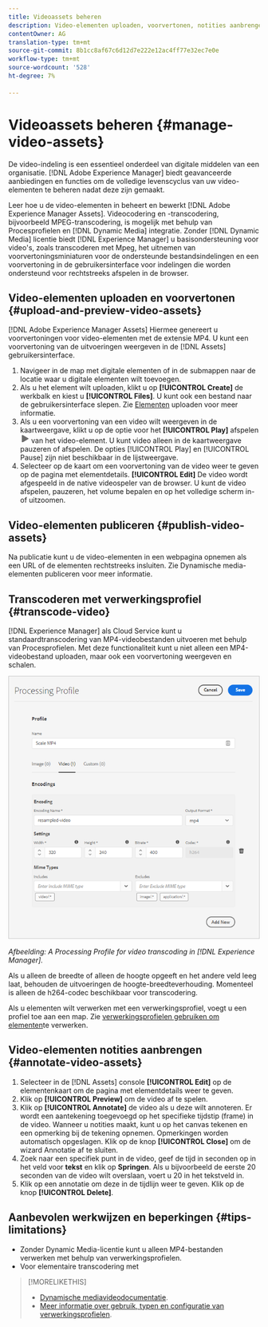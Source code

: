 ```yaml
---
title: Videoassets beheren
description: Video-elementen uploaden, voorvertonen, notities aanbrengen en publiceren in [!DNL Adobe Experience Manager].
contentOwner: AG
translation-type: tm+mt
source-git-commit: 8b1cc8af67c6d12d7e222e12ac4ff77e32ec7e0e
workflow-type: tm+mt
source-wordcount: '528'
ht-degree: 7%

---
```



# Videoassets beheren {#manage-video-assets}

De video-indeling is een essentieel onderdeel van digitale middelen van een organisatie. [!DNL Adobe Experience Manager] biedt geavanceerde aanbiedingen en functies om de volledige levenscyclus van uw video-elementen te beheren nadat deze zijn gemaakt.

Leer hoe u de video-elementen in beheert en bewerkt [!DNL Adobe Experience Manager Assets]. Videocodering en -transcodering, bijvoorbeeld MPEG-transcodering, is mogelijk met behulp van Procesprofielen en [!DNL Dynamic Media] integratie. Zonder [!DNL Dynamic Media] licentie biedt [!DNL Experience Manager] u basisondersteuning voor video&#39;s, zoals transcoderen met Mpeg, het uitnemen van voorvertoningsminiaturen voor de ondersteunde bestandsindelingen en een voorvertoning in de gebruikersinterface voor indelingen die worden ondersteund voor rechtstreeks afspelen in de browser.

## Video-elementen uploaden en voorvertonen {#upload-and-preview-video-assets}

[!DNL Adobe Experience Manager Assets] Hiermee genereert u voorvertoningen voor video-elementen met de extensie MP4. U kunt een voorvertoning van de uitvoeringen weergeven in de [!DNL Assets] gebruikersinterface.

1. Navigeer in de map met digitale elementen of in de submappen naar de locatie waar u digitale elementen wilt toevoegen.
1. Als u het element wilt uploaden, klikt u op **[!UICONTROL Create]** de werkbalk en kiest u **[!UICONTROL Files]**. U kunt ook een bestand naar de gebruikersinterface slepen. Zie [Elementen](manage-digital-assets.md#uploading-assets) uploaden voor meer informatie.
1. Als u een voorvertoning van een video wilt weergeven in de kaartweergave, klikt u op de optie voor het **[!UICONTROL Play]** afspelen ![](assets/do-not-localize/play.png) van het video-element. U kunt video alleen in de kaartweergave pauzeren of afspelen. De opties [!UICONTROL Play] en [!UICONTROL Pause] zijn niet beschikbaar in de lijstweergave.
1. Selecteer op de kaart om een voorvertoning van de video weer te geven op de pagina met elementdetails. **[!UICONTROL Edit]** De video wordt afgespeeld in de native videospeler van de browser. U kunt de video afspelen, pauzeren, het volume bepalen en op het volledige scherm in- of uitzoomen.

## Video-elementen publiceren {#publish-video-assets}

Na publicatie kunt u de video-elementen in een webpagina opnemen als een URL of de elementen rechtstreeks insluiten. Zie Dynamische media-elementen [](/help/assets/dynamic-media/publishing-dynamicmedia-assets.md)publiceren voor meer informatie.

## Transcoderen met verwerkingsprofiel {#transcode-video}

[!DNL Experience Manager] als Cloud Service kunt u standaardtranscodering van MP4-videobestanden uitvoeren met behulp van Procesprofielen. Met deze functionaliteit kunt u niet alleen een MP4-videobestand uploaden, maar ook een voorvertoning weergeven en schalen.

![Verwerkingsprofiel maken voor videotranscodering in Experience Manager](assets/video-processing-profile-for-mp4.png)

*Afbeelding: A Processing Profile for video transcoding in [!DNL Experience Manager].*

Als u alleen de breedte of alleen de hoogte opgeeft en het andere veld leeg laat, behouden de uitvoeringen de hoogte-breedteverhouding. Momenteel is alleen de h264-codec beschikbaar voor transcodering.

Als u elementen wilt verwerken met een verwerkingsprofiel, voegt u een profiel toe aan een map. Zie [verwerkingsprofielen gebruiken om elementen](/help/assets/asset-microservices-configure-and-use.md#use-profiles)te verwerken.

## Video-elementen notities aanbrengen {#annotate-video-assets}

1. Selecteer in de [!DNL Assets] console **[!UICONTROL Edit]** op de elementenkaart om de pagina met elementdetails weer te geven.
1. Klik op **[!UICONTROL Preview]** om de video af te spelen.
1. Klik op **[!UICONTROL Annotate]** de video als u deze wilt annoteren. Er wordt een aantekening toegevoegd op het specifieke tijdstip (frame) in de video. Wanneer u notities maakt, kunt u op het canvas tekenen en een opmerking bij de tekening opnemen. Opmerkingen worden automatisch opgeslagen. Klik op de knop **[!UICONTROL Close]** om de wizard Annotatie af te sluiten.
1. Zoek naar een specifiek punt in de video, geef de tijd in seconden op in het veld voor **tekst** en klik op **Springen**. Als u bijvoorbeeld de eerste 20 seconden van de video wilt overslaan, voert u 20 in het tekstveld in.
1. Klik op een annotatie om deze in de tijdlijn weer te geven. Klik op de knop **[!UICONTROL Delete]**.

## Aanbevolen werkwijzen en beperkingen {#tips-limitations}

* Zonder Dynamic Media-licentie kunt u alleen MP4-bestanden verwerken met behulp van verwerkingsprofielen.
* Voor elementaire transcodering met

>[!MORELIKETHIS]
>
>* [Dynamische mediavideodocumentatie](/help/assets/dynamic-media/video.md).
>* [Meer informatie over gebruik, typen en configuratie van verwerkingsprofielen](/help/assets/asset-microservices-configure-and-use.md).


